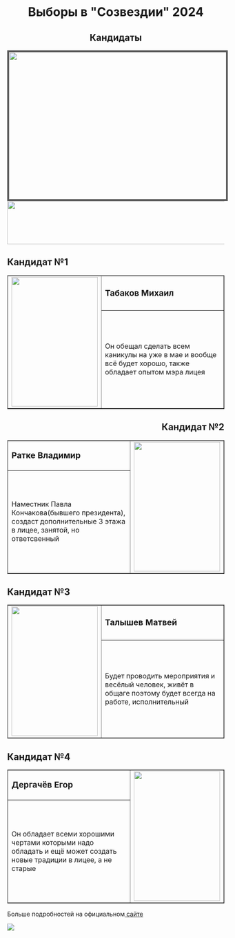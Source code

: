 
<html lang="ru">
<head>
</head>
<body>
    <h1 align=center>Выборы в "Созвездии" 2024</h1>
    <h2 align=center>Кандидаты</h2>
    <img align=center src="https://sun9-43.userapi.com/impg/TdPrszESHfQMjeFnyl2VSOmrA4bzmZWIG45sjg/Hw2aIdPlM1A.jpg?size=1280x960&quality=95&sign=df4302ff2938fdcdaeef9e62e3855594&type=album" width="1200" height="341" style="border:4px #555  solid;">
    <img align=middle src="https://lh7-us.googleusercontent.com/FKAI-ckXpvKmOTIdTBc0TAWFxDvTE7pwXQzTZb6CClrGRrQKmekhzNQF_1zL-W1dg4bmjlU6M6bjKbSYojg3_1wz1T0LQpz_-uGTWsWHA-fGkKmDkvady-6QsKAs8wZoG0E9t1myz0UeYXUFKfnnLMc" width=1200 height=100>
    <h2>Кандидат №1</h2>
     <table border= "1">
	<tbody>
		<tr>
			<td rowspan="2"> <img  src="https://sun9-31.userapi.com/impg/XwOOSXOZsWldcITOQUOwl1DIPdn-he1mWD6j8w/puSHbAIeKYo.jpg?size=810x1080&quality=95&sign=7fd71c150a24912331fc03098ffa8737&type=album" width=200 height= 300> </td>
			<td><b> <big>Табаков Михаил</big></b> </td>
		</tr>
		<tr>
			<td>Он обещал сделать всем каникулы на уже в мае и вообще всё будет хорошо, также обладает опытом мэра лицея</td>
		</tr>
	 </tbody>
     </table>
     <h2 align=right> Кандидат №2 </h2>
     <table border=1>
	<tbody>
		<tr>
			<td><b><big>Ратке Владимир</big></b></td>
			<td rowspan="2"> <img src="https://sun9-30.userapi.com/impg/ADyirLYpKuUi6PWGFv7I2NcIpUoWwfYu4vw1Eg/FGK5bU7qqfw.jpg?size=1280x960&quality=95&sign=3d6598ef013bd760620a11906905f6e6&type=album" width=200 height=300> </td>
		</tr>
  		<tr>
			<td>Наместник Павла Кончакова(бывшего президента), создаст дополнительные 3 этажа в лицее, занятой, но ответсвенный</td>
		</tr>
	</tbody>
</table>
    <h2 >Кандидат №3</h2>
     <table border=1>
	<tbody>
		<tr >
			<td rowspan="2"> <img  src="https://sun9-77.userapi.com/impg/Iz1Bf0ztywFgUhe-J_CQEtuY7BSOE00pQfa5_g/rZM8ExgeC9Y.jpg?size=1280x960&quality=95&sign=8d8d87b3e7e42da4b80a49bcd7cd8639&type=album"  width=200 height= 300> </td>
			<td> <b> <big>Талышев Матвей</big> </b></td>
		</tr>
		<tr>
			<td>Будет проводить мероприятия и весёлый человек, живёт в общаге поэтому будет всегда на работе, исполнительный</td>
		</tr>
	 </tbody>
     </table>
	<h2 align=left>Кандидат №4 </h2>
	<table border=1>
	<tbody>
		<tr>
			<td><b><big>Дергачёв Егор</big></b></td>
			<td rowspan="2"> <img src="https://sun9-15.userapi.com/impg/fKfRU4J8awxh74_2G4Z7zXhdjheTdMHOp4AsaQ/nusMjNVQNPE.jpg?size=1280x960&quality=95&sign=45ab352e72436f70bc05724c1da7d866&type=album" width=200 height=300> </td>
		</tr>
  		<tr>
			<td>Он обладает всеми хорошими чертами которыми надо обладать и ещё может создать новые традиции в лицее, а не старые</td>
		</tr>
	</tbody>
</table>
	<p>Больше подробностей на официальном<a href="https://vk.com/sozvezdie71?z=photo-212797495_457244980%2Fwall-212797495_2169"> сайте</a> </p>
	<img src="https://steamuserimages-a.akamaihd.net/ugc/2360518176473984278/D50D2B6F79E4F55B84CA6E5A1F7A0954CEAC23C6/" wight=1200 hight=100>
</body>
</html>
